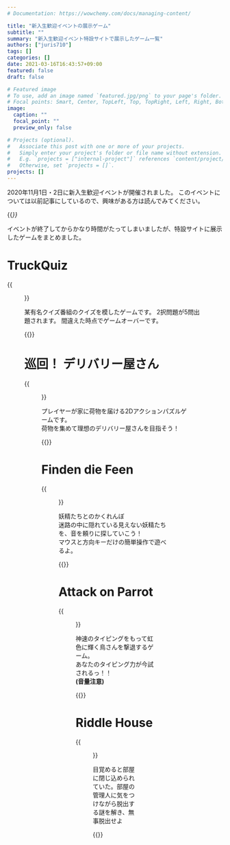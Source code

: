 ```yaml
---
# Documentation: https://wowchemy.com/docs/managing-content/

title: "新入生歓迎イベントの展示ゲーム"
subtitle: ""
summary: "新入生歓迎イベント特設サイトで展示したゲーム一覧"
authors: ["juris710"]
tags: []
categories: []
date: 2021-03-16T16:43:57+09:00
featured: false
draft: false

# Featured image
# To use, add an image named `featured.jpg/png` to your page's folder.
# Focal points: Smart, Center, TopLeft, Top, TopRight, Left, Right, BottomLeft, Bottom, BottomRight.
image:
  caption: ""
  focal_point: ""
  preview_only: false

# Projects (optional).
#   Associate this post with one or more of your projects.
#   Simply enter your project's folder or file name without extension.
#   E.g. `projects = ["internal-project"]` references `content/project/deep-learning/index.md`.
#   Otherwise, set `projects = []`.
projects: []
---
```

2020年11月1日・2日に新入生歓迎イベントが開催されました。
このイベントについては以前記事にしているので、興味がある方は読んでみてください。

{{<cite page="post/shirasagi-2020-online" view="3">}}

イベントが終了してからかなり時間がたってしまいましたが、特設サイトに展示したゲームをまとめました。

# TruckQuiz

{{<figure src="truck-quiz.png" caption="スクリーンショット" >}}

某有名クイズ番組のクイズを模したゲームです。 2択問題が5問出題されます。 間違えた時点でゲームオーバーです。

{{<cta cta_text="TruckQuizをプレイする（新しいタブに別サイトが開きます）" cta_link="https://juris710.github.io/TruckQuizSample/" cta_new_tab="true" >}}

# 巡回！ デリバリー屋さん

{{<figure src="junkai-delivery-ya-san.png" caption="スクリーンショット" >}}

プレイヤーが家に荷物を届ける2Dアクションパズルゲームです。<br>荷物を集めて理想のデリバリー屋さんを目指そう！

{{<cta cta_text="巡回！ デリバリー屋さんをプレイする（新しいタブに別サイトが開きます）" cta_link="https://appnavicuby.github.io/CubyDeliveryRun/" cta_new_tab="true" >}}

# Finden die Feen

{{<figure src="finden-die-feen.png" caption="スクリーンショット" >}}

妖精たちとのかくれんぼ<br>迷路の中に隠れている見えない妖精たちを、音を頼りに探していこう！<br>マウスと方向キーだけの簡単操作で遊べるよ。

{{<cta cta_text="Finden die Feenをプレイする（新しいタブに別サイトが開きます）" cta_link="https://hiroyuki-nakaya.github.io/Finden-die-Feen/" cta_new_tab="true" >}}

# Attack on Parrot

{{<figure src="attack-on-parrot.png" caption="スクリーンショット" >}}

神速のタイピングをもって虹色に輝く鳥さんを撃退するゲーム。<br>あなたのタイピング力が今試されるっ！！<br><strong>(音量注意)</strong>

{{<cta cta_text="Attack on Parrotをプレイする（新しいタブに別サイトが開きます）" cta_link="https://7min-prog.github.io/SprFes2020Game_AttackOnParrot/" cta_new_tab="true" >}}

# Riddle House

{{<figure src="riddle-house.png" caption="スクリーンショット" >}}

目覚めると部屋に閉じ込められていた。部屋の管理人に気をつけながら脱出する謎を解き、無事脱出せよ

{{<cta cta_text="Riddle Houseをプレイする" cta_link="https://unityroom.com/games/20201031" cta_new_tab="true" >}}
